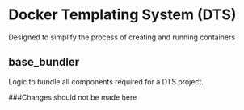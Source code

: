 # Docker Templating System (DTS)
Designed to simplify the process of creating and running containers

## base_bundler

Logic to bundle all components required for a DTS project.

###Changes should not be made here

